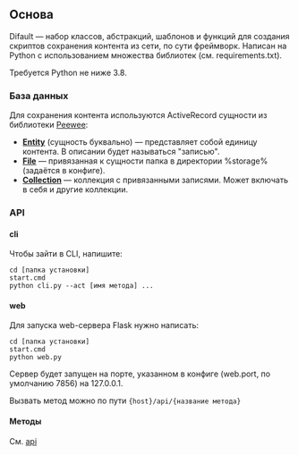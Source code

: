 ## Основа

Difault — набор классов, абстракций, шаблонов и функций для создания скриптов сохранения контента из сети, по сути фреймворк. Написан на Python с использованием множества библиотек (см. requirements.txt).

Требуется Python не ниже 3.8.

### База данных

Для сохранения контента используются ActiveRecord сущности из библиотеки [Peewee](https://docs.peewee-orm.com/en/latest/): 

- [**Entity**](db/entity.md) (сущность буквально) — представляет собой единицу контента. В описании будет называться "записью".
- [**File**](db/file.md) — привязанная к сущности папка в директории %storage% (задаётся в конфиге).
- [**Collection**](db/collection.md) — коллекция с привязанными записями. Может включать в себя и другие коллекции.

### API

#### cli

Чтобы зайти в CLI, напишите:
```
cd [папка установки]
start.cmd
python cli.py --act [имя метода] ...
```

#### web

Для запуска web-сервера Flask нужно написать:
```
cd [папка установки]
start.cmd
python web.py
```

Сервер будет запущен на порте, указанном в конфиге (web.port, по умолчанию 7856) на 127.0.0.1.

Вызвать метод можно по пути `{host}/api/{название метода}`

#### Методы

См. [api](api.md)
